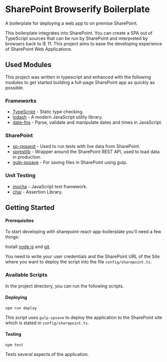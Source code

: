 # SharePoint Browserify Boilerplate

A boilerplate for deploying a web app to on premise SharePoint.

This boilerplate integrates into SharePoint.
You can create a SPA out of TypeScript sources that can be run by SharePoint and interpreted by browsers back to IE 11.
This project aims to ease the developing experience of SharePoint Web Applications.

## Used Modules

This project was written in typescript and enhanced with the following modules to get started building a full-page SharePoint app as quickly as possible.

### Frameworks

* [TypeScript](https://www.typescriptlang.org/) - Static type checking.
* [lodash](https://lodash.com/) - A modern JavaScript utility library.
* [date-fns](https://github.com/date-fns/date-fns) - Parse, validate and manipulate dates and times in JavaScript.

### SharePoint

* [sp-request](https://github.com/s-KaiNet/sp-request) - Used to run tests with live data from SharePoint.
* [sprestlib](https://github.com/gitbrent/SpRestLib) - Wrapper around the SharePoint REST API, used to load data in production.
* [gulp-spsave](https://github.com/s-KaiNet/gulp-spsave) - For saving files in SharePoint using gulp.

### Unit Testing

* [mocha](https://github.com/mochajs/mocha) - JavaScript test framework.
* [chai](https://github.com/chaijs/chai) - Assertion Library.

## Getting Started

#### Prerequisites

To start developing with sharepoint-react-app-boilerplate you'll need a few things:

Install [node.js](https://nodejs.org/) and [git](https://git-scm.com/).

You need to write your user credentials and the SharePoint URL of the Site where you want to deploy the script into the file `config/sharepoint.ts`.

### Available Scripts

In the project directory, you can run the following scripts.

#### Deploying

```
npm run deploy
```

This script uses `gulp-spsave` to deploy the application to the SharePoint site which is stated in `config/sharepoint.ts`.

#### Testing

```
npm test
```

Tests several aspects of the application.